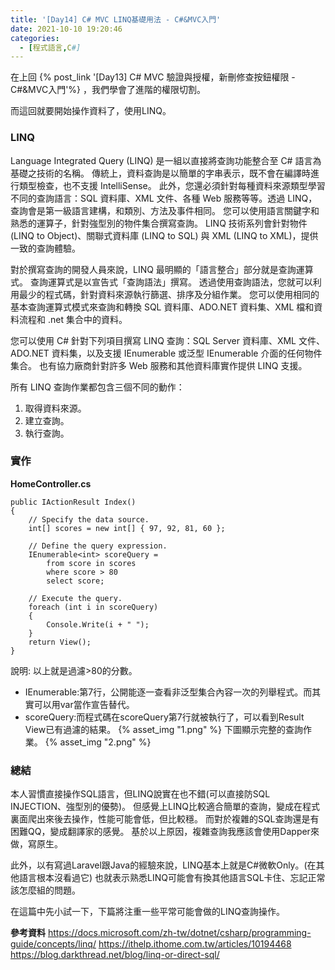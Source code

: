 ```yaml
---
title: '[Day14] C# MVC LINQ基礎用法 - C#&MVC入門'
date: 2021-10-10 19:20:46
categories:
  - [程式語言,C#]
---
```

在上回 {% post_link '[Day13] C# MVC 驗證與授權，新刪修查按鈕權限 - C#&MVC入門'%}  ，我們學會了進階的權限切割。

而這回就要開始操作資料了，使用LINQ。

### LINQ
Language Integrated Query (LINQ) 是一組以直接將查詢功能整合至 C# 語言為基礎之技術的名稱。 傳統上，資料查詢是以簡單的字串表示，既不會在編譯時進行類型檢查，也不支援 IntelliSense。 此外，您還必須針對每種資料來源類型學習不同的查詢語言：SQL 資料庫、XML 文件、各種 Web 服務等等。透過 LINQ，查詢會是第一級語言建構，和類別、方法及事件相同。 您可以使用語言關鍵字和熟悉的運算子，針對強型別的物件集合撰寫查詢。 LINQ 技術系列會針對物件 (LINQ to Object)、關聯式資料庫 (LINQ to SQL) 與 XML (LINQ to XML)，提供一致的查詢體驗。

對於撰寫查詢的開發人員來說，LINQ 最明顯的「語言整合」部分就是查詢運算式。 查詢運算式是以宣告式「查詢語法」撰寫。 透過使用查詢語法，您就可以利用最少的程式碼，針對資料來源執行篩選、排序及分組作業。 您可以使用相同的基本查詢運算式模式來查詢和轉換 SQL 資料庫、ADO.NET 資料集、XML 檔和資料流程和 .net 集合中的資料。

您可以使用 C# 針對下列項目撰寫 LINQ 查詢：SQL Server 資料庫、XML 文件、ADO.NET 資料集，以及支援 IEnumerable 或泛型 IEnumerable<T> 介面的任何物件集合。 也有協力廠商針對許多 Web 服務和其他資料庫實作提供 LINQ 支援。

所有 LINQ 查詢作業都包含三個不同的動作：
1. 取得資料來源。
2. 建立查詢。
3. 執行查詢。

### 實作


**HomeController.cs**

```
public IActionResult Index()
{
    // Specify the data source.
    int[] scores = new int[] { 97, 92, 81, 60 };

    // Define the query expression.
    IEnumerable<int> scoreQuery =
        from score in scores
        where score > 80
        select score;

    // Execute the query.
    foreach (int i in scoreQuery)
    {
        Console.Write(i + " ");
    }
    return View();
}
```
說明:
以上就是過濾>80的分數。

+ IEnumerable:第7行，公開能逐一查看非泛型集合內容一次的列舉程式。而其實可以用var當作宣告替代。
+ scoreQuery:而程式碼在scoreQuery第7行就被執行了，可以看到Result View已有過濾的結果。
{% asset_img "1.png" %}
下圖顯示完整的查詢作業。
{% asset_img "2.png" %}


### 總結
本人習慣直接操作SQL語言，但LINQ說實在也不錯(可以直接防SQL INJECTION、強型別的優勢)。
但感覺上LINQ比較適合簡單的查詢，變成在程式裏面爬出來後去操作，性能可能會低，但比較穩。
而對於複雜的SQL查詢還是有困難QQ，變成翻譯家的感覺。
基於以上原因，複雜查詢我應該會使用Dapper來做，寫原生。

此外，以有寫過Laravel跟Java的經驗來說，LINQ基本上就是C#微軟Only。(在其他語言根本沒看過它)
也就表示熟悉LINQ可能會有換其他語言SQL卡住、忘記正常該怎麼組的問題。

在這篇中先小試一下，下篇將注重一些平常可能會做的LINQ查詢操作。

**參考資料**
https://docs.microsoft.com/zh-tw/dotnet/csharp/programming-guide/concepts/linq/
https://ithelp.ithome.com.tw/articles/10194468
https://blog.darkthread.net/blog/linq-or-direct-sql/